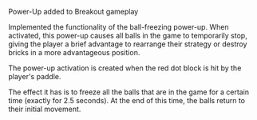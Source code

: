 Power-Up added to Breakout gameplay

Implemented the functionality of the ball-freezing power-up. When activated, this power-up causes all balls in the game to temporarily stop, giving the player a brief advantage to rearrange their strategy or destroy bricks in a more advantageous position.

The power-up activation is created when the red dot block is hit by the player's paddle.

The effect it has is to freeze all the balls that are in the game for a certain time (exactly for 2.5 seconds). At the end of this time, the balls return to their initial movement.
